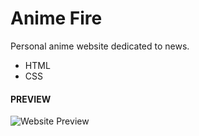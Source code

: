 # Anime Fire

Personal anime website dedicated to news.

- HTML
- CSS

#### PREVIEW

![Website Preview](https://i.imgur.com/Gm8WUZ3.png "Website Preview")
